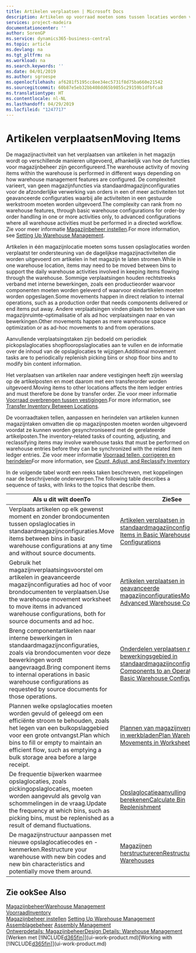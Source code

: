 ```yaml
---
title: Artikelen verplaatsen | Microsoft Docs
description: Artikelen op voorraad moeten soms tussen locaties worden verplaatst ter ondersteuning van de dagelijkse magazijnactiviteiten die worden uitgevoerd om artikelen in het magazijn te laten stromen. Sommige verplaatsingen houden rechtstreeks verband met interne bewerkingen, zoals een productieorder waarvoor componenten moeten worden geleverd of waarvoor eindartikelen moeten worden opgeslagen. Andere verplaatsingen vinden plaats ten behoeve van magazijnruimte-optimalisatie of als ad hoc verplaatsingen naar en van bewerkingen.
services: project-madeira
documentationcenter: ''
author: SorenGP
ms.service: dynamics365-business-central
ms.topic: article
ms.devlang: na
ms.tgt_pltfrm: na
ms.workload: na
ms.search.keywords: ''
ms.date: 04/01/2019
ms.author: sgroespe
ms.openlocfilehash: af6281f5195cc8ee34ec5731f8d75ba660e21542
ms.sourcegitcommit: 60b87e5eb32bb408dd65b9855c29159b1dfbfca8
ms.translationtype: HT
ms.contentlocale: nl-NL
ms.lasthandoff: 04/29/2019
ms.locfileid: "1247717"
---
```

# <a name="moving-items"></a><span data-ttu-id="beca5-105">Artikelen verplaatsen</span><span class="sxs-lookup"><span data-stu-id="beca5-105">Moving Items</span></span>
<span data-ttu-id="beca5-106">De magazijnactiviteit van het verplaatsen van artikelen in het magazijn wordt op verschillende manieren uitgevoerd, afhankelijk van hoe de functies voor magazijnbeheer zijn geconfigureerd.</span><span class="sxs-lookup"><span data-stu-id="beca5-106">The warehouse activity of moving items within the warehouse is performed in different ways depending on how warehouse management features are configured.</span></span> <span data-ttu-id="beca5-107">De complexiteit varieert, van geen magazijnfuncties via standaardmagazijnconfiguraties voor de afzonderlijke verwerking van orders in een of meer activiteiten tot geavanceerde configuraties waarbij alle activiteiten in een gestuurde werkstroom moeten worden uitgevoerd.</span><span class="sxs-lookup"><span data-stu-id="beca5-107">The complexity can rank from no warehouse features, through basic warehouse configurations for order-by order handling in one or more activities only, to advanced configurations where all warehouse activities must be performed in a directed workflow.</span></span> <span data-ttu-id="beca5-108">Zie voor meer informatie [Magazijnbeheer instellen](warehouse-setup-warehouse.md).</span><span class="sxs-lookup"><span data-stu-id="beca5-108">For more information, see [Setting Up Warehouse Management](warehouse-setup-warehouse.md).</span></span>

<span data-ttu-id="beca5-109">Artikelen in één magazijnlocatie moeten soms tussen opslaglocaties worden verplaatst ter ondersteuning van de dagelijkse magazijnactiviteiten die worden uitgevoerd om artikelen in het magazijn te laten stromen.</span><span class="sxs-lookup"><span data-stu-id="beca5-109">While in one warehouse location, items may need to be moved between bins to support the daily warehouse activities involved in keeping items flowing through the warehouse.</span></span> <span data-ttu-id="beca5-110">Sommige verplaatsingen houden rechtstreeks verband met interne bewerkingen, zoals een productieorder waarvoor componenten moeten worden geleverd of waarvoor eindartikelen moeten worden opgeslagen.</span><span class="sxs-lookup"><span data-stu-id="beca5-110">Some movements happen in direct relation to internal operations, such as a production order that needs components delivered or end items put away.</span></span> <span data-ttu-id="beca5-111">Andere verplaatsingen vinden plaats ten behoeve van magazijnruimte-optimalisatie of als ad hoc verplaatsingen naar en van bewerkingen.</span><span class="sxs-lookup"><span data-stu-id="beca5-111">Other movements happen as mere warehouse space optimization or as ad-hoc movements to and from operations.</span></span>

<span data-ttu-id="beca5-112">Aanvullende verplaatsingstaken zijn bedoeld om periodiek pickopslaglocaties shopflooropslaglocaties aan te vullen en de informatie over de inhoud van de opslaglocaties te wijzigen.</span><span class="sxs-lookup"><span data-stu-id="beca5-112">Additional movement tasks are to periodically replenish picking bins or shop floor bins and to modify bin content information.</span></span>

<span data-ttu-id="beca5-113">Het verplaatsen van artikelen naar andere vestigingen heeft zijn weerslag op de artikelposten en moet daarom met een transferorder worden uitgevoerd.</span><span class="sxs-lookup"><span data-stu-id="beca5-113">Moving items to other locations affects the item ledger entries and must therefore be done by transfer order.</span></span> <span data-ttu-id="beca5-114">Zie voor meer informatie [Voorraad overbrengen tussen vestigingen](inventory-how-transfer-between-locations.md).</span><span class="sxs-lookup"><span data-stu-id="beca5-114">For more information, see [Transfer Inventory Between Locations](inventory-how-transfer-between-locations.md).</span></span>  

<span data-ttu-id="beca5-115">De voorraadtaken tellen, aanpassen en herindelen van artikelen kunnen magazijntaken omvatten die op magazijnposten moeten worden uitgevoerd voordat ze kunnen worden gesynchroniseerd met de gerelateerde artikelposten.</span><span class="sxs-lookup"><span data-stu-id="beca5-115">The inventory-related tasks of counting, adjusting, and reclassifying items may involve warehouse tasks that must be performed on warehouse entries before they can be synchronized with the related item ledger entries.</span></span> <span data-ttu-id="beca5-116">Zie voor meer informatie [Voorraad tellen, corrigeren en herindelen](inventory-how-count-adjust-reclassify.md)</span><span class="sxs-lookup"><span data-stu-id="beca5-116">For more information, see [Count, Adjust, and Reclassify Inventory](inventory-how-count-adjust-reclassify.md)</span></span>  

 <span data-ttu-id="beca5-117">In de volgende tabel wordt een reeks taken beschreven, met koppelingen naar de beschrijvende onderwerpen.</span><span class="sxs-lookup"><span data-stu-id="beca5-117">The following table describes a sequence of tasks, with links to the topics that describe them.</span></span>   

|<span data-ttu-id="beca5-118">**Als u dit wilt doen**</span><span class="sxs-lookup"><span data-stu-id="beca5-118">**To**</span></span>|<span data-ttu-id="beca5-119">**Zie**</span><span class="sxs-lookup"><span data-stu-id="beca5-119">**See**</span></span>|  
|------------|-------------|  
|<span data-ttu-id="beca5-120">Verplaats artikelen op elk gewenst moment en zonder brondocumenten tussen opslaglocaties in standaardmagazijnconfiguraties.</span><span class="sxs-lookup"><span data-stu-id="beca5-120">Move items between bins in basic warehouse configurations at any time and without source documents.</span></span>|[<span data-ttu-id="beca5-121">Artikelen verplaatsen in standaardmagazijnconfiguraties</span><span class="sxs-lookup"><span data-stu-id="beca5-121">Move Items in Basic Warehouse Configurations</span></span>](warehouse-how-to-move-items-ad-hoc-in-basic-warehousing.md)|
|<span data-ttu-id="beca5-122">Gebruik het magazijnverplaatsingsvoorstel om artikelen in geavanceerde magazijnconfiguraties ad hoc of voor brondocumenten te verplaatsen.</span><span class="sxs-lookup"><span data-stu-id="beca5-122">Use the warehouse movement worksheet to move items in advanced warehouse configurations, both for source documents and ad hoc.</span></span>|[<span data-ttu-id="beca5-123">Artikelen verplaatsen in geavanceerde magazijnconfiguraties</span><span class="sxs-lookup"><span data-stu-id="beca5-123">Move Items in Advanced Warehouse Configurations</span></span>](warehouse-how-to-move-items-in-advanced-warehousing.md)|  
|<span data-ttu-id="beca5-124">Breng componentartikelen naar interne bewerkingen in standaardmagazijnconfiguraties, zoals via brondocumenten voor deze bewerkingen wordt aangevraagd.</span><span class="sxs-lookup"><span data-stu-id="beca5-124">Bring component items to internal operations in basic warehouse configurations as requested by source documents for those operations.</span></span>|[<span data-ttu-id="beca5-125">Onderdelen verplaatsen naar een bewerkingsgebied in standaardmagazijnconfiguraties</span><span class="sxs-lookup"><span data-stu-id="beca5-125">Move Components to an Operation Area in Basic Warehouse Configurations</span></span>](warehouse-how-to-move-components-to-an-operation-area-in-basic-warehousing.md)|
|<span data-ttu-id="beca5-126">Plannen welke opslaglocaties moeten worden gevuld of geleegd om een efficiënte stroom te behouden, zoals het legen van een bulkopslaggebied voor een grote ontvangst.</span><span class="sxs-lookup"><span data-stu-id="beca5-126">Plan which bins to fill or empty to maintain an efficient flow, such as emptying a bulk storage area before a large receipt.</span></span>|[<span data-ttu-id="beca5-127">Plannen van magazijnverplaatsingen in werkbladen</span><span class="sxs-lookup"><span data-stu-id="beca5-127">Plan Warehouse Movements in Worksheets</span></span>](warehouse-how-to-plan-warehouse-movements-in-worksheets.md)|
|<span data-ttu-id="beca5-128">De frequentie bijwerken waarmee opslaglocaties, zoals pickingopslaglocaties, moeten worden aangevuld als gevolg van schommelingen in de vraag.</span><span class="sxs-lookup"><span data-stu-id="beca5-128">Update the frequency at which bins, such as picking bins, must be replenished as a result of demand fluctuations.</span></span>|[<span data-ttu-id="beca5-129">Opslaglocatieaanvulling berekenen</span><span class="sxs-lookup"><span data-stu-id="beca5-129">Calculate Bin Replenishment</span></span>](warehouse-how-to-calculate-bin-replenishment.md)|
|<span data-ttu-id="beca5-130">De magazijnstructuur aanpassen met nieuwe opslaglocatiecodes en -kenmerken.</span><span class="sxs-lookup"><span data-stu-id="beca5-130">Restructure your warehouse with new bin codes and new bin characteristics and potentially move them around.</span></span>|[<span data-ttu-id="beca5-131">Magazijnen herstructureren</span><span class="sxs-lookup"><span data-stu-id="beca5-131">Restructure Warehouses</span></span>](warehouse-how-to-restructure-warehouses.md)|  

## <a name="see-also"></a><span data-ttu-id="beca5-132">Zie ook</span><span class="sxs-lookup"><span data-stu-id="beca5-132">See Also</span></span>  
[<span data-ttu-id="beca5-133">Magazijnbeheer</span><span class="sxs-lookup"><span data-stu-id="beca5-133">Warehouse Management</span></span>](warehouse-manage-warehouse.md)  
[<span data-ttu-id="beca5-134">Voorraad</span><span class="sxs-lookup"><span data-stu-id="beca5-134">Inventory</span></span>](inventory-manage-inventory.md)  
<span data-ttu-id="beca5-135">[Magazijnbeheer instellen](warehouse-setup-warehouse.md)   </span><span class="sxs-lookup"><span data-stu-id="beca5-135">[Setting Up Warehouse Management](warehouse-setup-warehouse.md)   </span></span>  
<span data-ttu-id="beca5-136">[Assemblagebeheer](assembly-assemble-items.md)  </span><span class="sxs-lookup"><span data-stu-id="beca5-136">[Assembly Management](assembly-assemble-items.md)  </span></span>  
[<span data-ttu-id="beca5-137">Ontwerpdetails: Magazijnbeheer</span><span class="sxs-lookup"><span data-stu-id="beca5-137">Design Details: Warehouse Management</span></span>](design-details-warehouse-management.md)  
<span data-ttu-id="beca5-138">[Werken met [!INCLUDE[d365fin](includes/d365fin_md.md)]](ui-work-product.md)</span><span class="sxs-lookup"><span data-stu-id="beca5-138">[Working with [!INCLUDE[d365fin](includes/d365fin_md.md)]](ui-work-product.md)</span></span>
